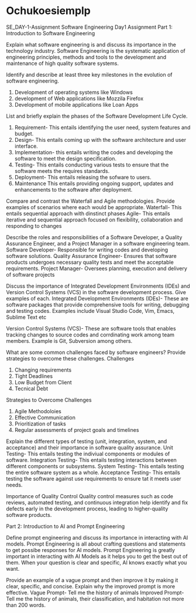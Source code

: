 # Ochukoesiemplp
SE_DAY-1-Assignment
Software Engineering Day1 Assignment
Part 1: Introduction to Software Engineering


Explain what software engineering is and discuss its importance in the technology industry.
Software Engineering is the systematic application of engineering principles, methods and tools to the development and maintenance of high quality software systems. 

Identify and describe at least three key milestones in the evolution of software engineering.
1. Development of operating systems like Windows
2. development of Web applications like Mozzila Firefox
3. Development of mobile applications like Loan Apps

List and briefly explain the phases of the Software Development Life Cycle.
1. Requirement- This entails identifying the user need, system features and budget.
2. Design- This entails coming up with the software architecture and user interface.
3. Implementation- this entails writing the codes and developing the software to meet the design specification.
4. Testing- This entails conducting various tests to ensure that the software meets the requires standards.
5. Deployment- This entails releasing the sofware to users.
6. Maintenance This entails providing ongoing support, updates and enhancements to the software after deployment.

Compare and contrast the Waterfall and Agile methodologies. Provide examples of scenarios where each would be appropriate.
Waterfall- This entails sequential approach with dinstinct phases
Agile- This entails iterative and sequential approach focused on flexibility, collaboration and responding to changes

Describe the roles and responsibilities of a Software Developer, a Quality Assurance Engineer, and a Project Manager in a software engineering team.
Software Developer- Responsible for writing codes and developing software solutions.
Quality Assurance Engineer- Ensures that software products undergoes necessary quality tests and meet the acceptable requirements.
Project Manager- Oversees planning, execution and delivery of software projects

Discuss the importance of Integrated Development Environments (IDEs) and Version Control Systems (VCS) in the software development process. Give examples of each.
Integrated Development Environments (IDEs)- These are software packages that provide comprehensive tools for writing, debugging and testing codes. 
Examples include Visual Studio Code, Vim, Emacs, Sublime Text etc

Version Control Systems (VCS)- These are software tools that enables tracking changes to source codes and corrdinating work among team members. 
Example is Git, Subversion among others.

What are some common challenges faced by software engineers? Provide strategies to overcome these challenges.
Challenges 
1. Changing requirements
2. Tight Deadlines
3. Low Budget from Client
4. Tecnical Debt

Strategies to Overcome Challenges
1. Agile Methodoloies
2. Effective Communication
3. Prioritization of tasks
4. Regular assessments of project goals and timelines

Explain the different types of testing (unit, integration, system, and acceptance) and their importance in software quality assurance.
Unit Testing- This entails testing the indiviual components or modules of software.
Integration Testing- This entails testing interactions between different components or subsystems.
System Testing- This entails testing the entire software system as a whole.
Acceptance Testing- This entails testing the software against use requirements to ensure tat it meets user needs.

Importance of Quality Control
Quality control measures such as code reviews, automated testing, and continuous integration help identify and fix defects early in the development process, 
leading to higher-quality software products.





Part 2: Introduction to AI and Prompt Engineering


Define prompt engineering and discuss its importance in interacting with AI models.
Prompt Engineering is all about crafting questions and statements to get possibe responses for AI models.
Prompt Engineering is greatly important in interacting with AI Models as it helps you to get the best out of them. 
When your question is clear and specific, AI knows exactly what you want. 

Provide an example of a vague prompt and then improve it by making it clear, specific, and concise. Explain why the improved prompt is more effective.
Vague Prompt- Tell me the history of animals
Improved Prompt- Tell me the history of animals, their classification, and habitation not more than 200 words.

